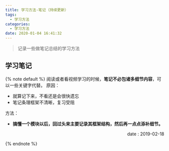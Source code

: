 ```yaml
---
title: 学习方法-笔记（持续更新）
tags:
  - 学习方法
categories:
  - 学习方法
date: 2020-01-04 16:41:32
---
```

>记录一些做笔记总结的学习方法

<!--more-->
## 学习笔记

{% note default %}
阅读或者看视频学习的时候，**笔记不必包诸多细节内容**，可以一些关键字代替。
原因：
- 就算记下来，不看还是会很快遗忘
- 笔记条理框架不清晰，复习受阻
  
方法：
- **搞懂一个模块以后，回过头来主要记录其框架结构，然后再一点点添补细节。**

<p align="right">date : 2019-02-18</p>
{% endnote %}
